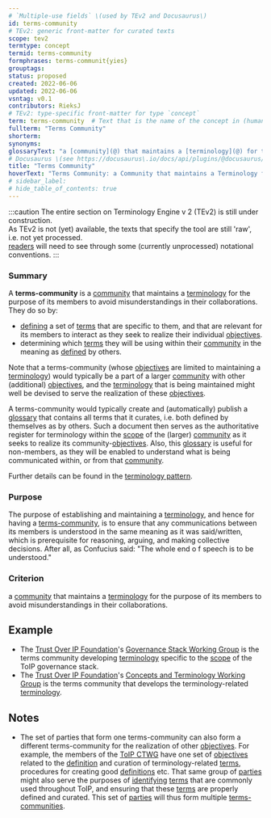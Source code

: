 ```yaml
---
# `Multiple-use fields` \(used by TEv2 and Docusaurus\)
id: terms-community
# TEv2: generic front-matter for curated texts
scope: tev2
termtype: concept
termid: terms-community
formphrases: terms-communit{yies}
grouptags:
status: proposed
created: 2022-06-06
updated: 2022-06-06
vsntag: v0.1
contributors: RieksJ
# TEv2: type-specific front-matter for type `concept`
term: terms-community  # Text that is the name of the concept in (human readable) texts.
fullterm: "Terms Community"
shorterm:
synonyms:
glossaryText: "a [community](@) that maintains a [terminology](@) for the purpose of avoiding misunderstandings between its members as they collaborate."
# Docusaurus \(see https://docusaurus\.io/docs/api/plugins/@docusaurus/plugin-content-docs#markdown-front-matter\):
title: "Terms Community"
hoverText: "Terms Community: a Community that maintains a Terminology for the purpose of avoiding misunderstandings between its members as they collaborate."
# sidebar_label:
# hide_table_of_contents: true
---
```


:::caution
The entire section on Terminology Engine v 2 (TEv2) is still under construction.<br/>
As TEv2 is not (yet) available, the texts that specify the tool are still 'raw', i.e. not yet processed.<br/>[readers](@) will need to see through some (currently unprocessed) notational conventions.
:::

### Summary
A **terms-community** is a [community](@) that maintains a [terminology](@) for the purpose of its members to avoid misunderstandings in their collaborations. They do so by:
- [defining](@) a set of [terms](@) that are specific to them, and that are relevant for its members to interact as they seek to realize their individual [objectives](@).
- determining which [terms](@) they will be using within their [community](@) in the meaning as [defined](@) by others.

Note that a terms-community (whose [objectives](@) are limited to maintaining a [terminology](@)) would typically be a part of a larger [community](@) with other (additional) [objectives](@), and the [terminology](@) that is being maintained might well be devised to serve the realization of these [objectives](@).

A terms-community would typically create and (automatically) publish a [glossary](@) that contains all terms that it curates, i.e. both defined by themselves as by others. Such a document then serves as the authoritative register for terminology within the [scope](@) of the (larger) [community](@) as it seeks to realize its community-[objectives](@). Also, this [glossary](@) is useful for non-members, as they will be enabled to understand what is being communicated within, or from that [community](@).

Further details can be found in the [terminology pattern](pattern-terminology@).

### Purpose
The purpose of establishing and maintaining a [terminology](@), and hence for having a [terms-community](@), is to ensure that any communications between its members is understood in the same meaning as it was said/written, which is prerequisite for reasoning, arguing, and making collective decisions. After all, as Confucius said: "The whole end o f speech is to be understood."

### Criterion
a [community](@) that maintains a [terminology](@) for the purpose of its members to avoid misunderstandings in their collaborations.

## Example

* The [Trust Over IP Foundation](https://trustoverip.org)'s [Governance Stack Working Group](https://wiki.trustoverip.org/display/HOME/Governance+Stack+Working+Group) is the terms community developing [terminology](@) specific to the [scope](@) of the ToIP governance stack.
* The [Trust Over IP Foundation](https://trustoverip.org)'s [Concepts and Terminology Working Group](https://wiki.trustoverip.org/pages/viewpage.action?pageId=65700) is the terms community that develops the terminology-related [terminology](@).

## Notes

- The set of parties that form one terms-community can also form a different terms-community for the realization of other [objectives](@). For example, the members of the [ToIP CTWG](https://wiki.trustoverip.org/pages/viewpage.action?pageId=65700) have one set of [objectives](@) related to the [definition](@) and curation of terminology-related [terms](@), procedures for creating good [definitions](@) etc. That same group of [parties](@) might also serve the purposes of [identifying](@) [terms](@) that are commonly used throughout ToIP, and ensuring that these [terms](@) are properly defined and curated. This set of [parties](@) will thus form multiple [terms-communities](@).

